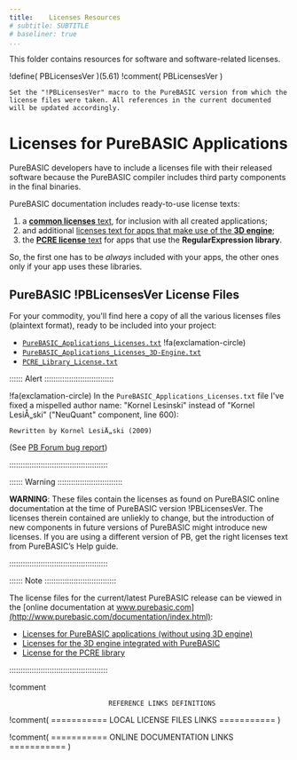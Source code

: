 ```yaml
---
title:    Licenses Resources
# subtitle: SUBTITLE
# baseliner: true
...
```


This folder contains resources for software and software-related licenses.


!define(   PBLicensesVer   )(5.61)
!comment(  PBLicensesVer   )
~~~~~~~~~~~~~~~~~~~~~~~~~~~~~~~~~~~~~~~~~~~~~~~~~~~~~~~~~~~~~~~~~~~~~~~~~~~~~~
Set the "!PBLicensesVer" macro to the PureBASIC version from which the license files were taken. All references in the current documented will be updated accordingly.
~~~~~~~~~~~~~~~~~~~~~~~~~~~~~~~~~~~~~~~~~~~~~~~~~~~~~~~~~~~~~~~~~~~~~~~~~~~~~~

Licenses for PureBASIC Applications
===================================

PureBASIC developers have to include a licenses file with their released software because the PureBASIC compiler includes third party components in the final binaries.

PureBASIC documentation includes ready-to-use license texts:

1. a [__common licenses__ text][PB Apps License], for inclusion with all created applications;
2. and additional [licenses text for apps that make use of the __3D engine__][PB Apps 3D License];
3. the [__PCRE license__ text][PCRE License] for apps that use the __RegularExpression library__.

So, the first one has to be *always* included with your apps, the other ones only if your app uses these libraries.


PureBASIC !PBLicensesVer License Files
--------------------------------------

For your commodity, you'll find here a copy of all the various licenses files (plaintext format), ready to be included into your project:

-   [`PureBASIC_Applications_Licenses.txt`](PureBASIC_Applications_Licenses.txt) !fa(exclamation-circle)
-   [`PureBASIC_Applications_Licenses_3D-Engine.txt`](PureBASIC_Applications_Licenses_3D-Engine.txt)
-   [`PCRE_Library_License.txt`][PCRE License]


:::::: Alert :::::::::::::::::::::::::::::::

!fa(exclamation-circle) In the `PureBASIC_Applications_Licenses.txt` file I've fixed a mispelled author name: "Kornel Lesinski" instead of "Kornel LesiÅ„ski" ("NeuQuant" component, line 600):

    Rewritten by Kornel LesiÅ„ski (2009)

(See [PB Forum bug report](http://www.purebasic.fr/english/viewtopic.php?f=37&t=69429))

::::::::::::::::::::::::::::::::::::::::::::

:::::: Warning :::::::::::::::::::::::::::::

**WARNING**: These files contain the licenses as found on PureBASIC online documentation at the time of PureBASIC version !PBLicensesVer. The licenses therein contained are unliekly to change, but the introduction of new components in future versions of PureBASIC might introduce new licenses. If you are using a different version of PB, get the right licenses text from PureBASIC’s Help guide.

::::::::::::::::::::::::::::::::::::::::::::

:::::: Note ::::::::::::::::::::::::::::::::

The license files for the current/latest PureBASIC release can be viewed in the [online documentation at www.purebasic.com](http://www.purebasic.com/documentation/index.html):

- [Licenses for PureBASIC applications (without using 3D engine)][www PB Apps License]
- [Licenses for the 3D engine integrated with PureBASIC][www PB Apps 3D License]
- [License for the PCRE library][www PCRE License]

::::::::::::::::::::::::::::::::::::::::::::


!comment
~~~~~~~~~~~~~~~~~~~~~~~~~~~~~~~~~~~~~~~~~~~~~~~~~~~~~~~~~~~~~~~~~~~~~~~~~~~~~~
                         REFERENCE LINKS DEFINITIONS                          
~~~~~~~~~~~~~~~~~~~~~~~~~~~~~~~~~~~~~~~~~~~~~~~~~~~~~~~~~~~~~~~~~~~~~~~~~~~~~~

!comment(  =========== LOCAL LICENSE FILES LINKS ===========  )

[PB Apps License]: ./PureBASIC_Applications_Licenses.txt "Licenses for PureBASIC applications (without using 3D engine)"

[PB Apps 3D License]: ./PureBASIC_Applications_Licenses_3D-Engine.txt "Licenses for the 3D engine integrated with PureBASIC"

[PCRE License]: ./PCRE_Library_License.txt "License for the PCRE library (used by PureBASIC's RegularExpression library)"

!comment(  =========== ONLINE DOCUMENTATION LINKS ===========  )

[www PB Apps License]: http://www.purebasic.com/documentation/reference/license_application.html "Licenses for PureBASIC applications (without using 3D engine)"

[www PB Apps 3D License]: http://www.purebasic.com/documentation/reference/license_engine3d.html "Licenses for the 3D engine integrated with PureBASIC"

[www PCRE License]: http://www.purebasic.com/documentation/mainguide/pcre.html "License for the PCRE library (used by PureBASIC's RegularExpression library)"